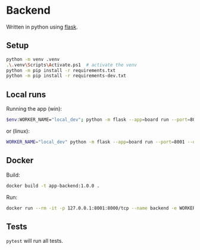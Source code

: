 # Backend

Written in python using [flask](https://flask.palletsprojects.com/en/3.0.x/).

## Setup

```bash
python -m venv .venv
.\.venv\Scripts\Activate.ps1  # activate the venv
python -m pip install -r requirements.txt
python -m pip install -r requirements-dev.txt
```

## Local runs

Running the app (win):

```bash
$env:WORKER_NAME="local_dev"; python -m flask --app=board run --port=8001 --debug
```

or (linux):

```bash
WORKER_NAME="local_dev" python -m flask --app=board run --port=8001 --debug
```

## Docker

Build:

```bash
docker build -t app-backend:1.0.0 .
```

Run:

```bash
docker run --rm -it -p 127.0.0.1:8001:8000/tcp --name backend -e WORKER_NAME="local_dev" app-backend:1.0.0
```

## Tests

`pytest` will run all tests.
